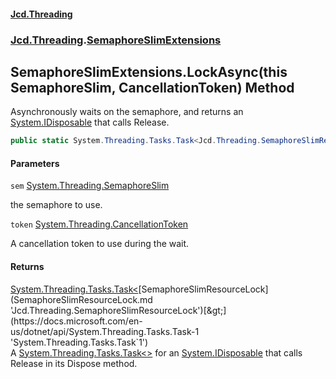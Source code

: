 #### [Jcd.Threading](index.md 'index')
### [Jcd.Threading](Jcd.Threading.md 'Jcd.Threading').[SemaphoreSlimExtensions](SemaphoreSlimExtensions.md 'Jcd.Threading.SemaphoreSlimExtensions')

## SemaphoreSlimExtensions.LockAsync(this SemaphoreSlim, CancellationToken) Method

Asynchronously waits on the semaphore, and returns an [System.IDisposable](https://docs.microsoft.com/en-us/dotnet/api/System.IDisposable 'System.IDisposable') that calls Release.

```csharp
public static System.Threading.Tasks.Task<Jcd.Threading.SemaphoreSlimResourceLock> LockAsync(this System.Threading.SemaphoreSlim sem, System.Threading.CancellationToken token);
```
#### Parameters

<a name='Jcd.Threading.SemaphoreSlimExtensions.LockAsync(thisSystem.Threading.SemaphoreSlim,System.Threading.CancellationToken).sem'></a>

`sem` [System.Threading.SemaphoreSlim](https://docs.microsoft.com/en-us/dotnet/api/System.Threading.SemaphoreSlim 'System.Threading.SemaphoreSlim')

the semaphore to use.

<a name='Jcd.Threading.SemaphoreSlimExtensions.LockAsync(thisSystem.Threading.SemaphoreSlim,System.Threading.CancellationToken).token'></a>

`token` [System.Threading.CancellationToken](https://docs.microsoft.com/en-us/dotnet/api/System.Threading.CancellationToken 'System.Threading.CancellationToken')

A cancellation token to use during the wait.

#### Returns
[System.Threading.Tasks.Task&lt;](https://docs.microsoft.com/en-us/dotnet/api/System.Threading.Tasks.Task-1 'System.Threading.Tasks.Task`1')[SemaphoreSlimResourceLock](SemaphoreSlimResourceLock.md 'Jcd.Threading.SemaphoreSlimResourceLock')[&gt;](https://docs.microsoft.com/en-us/dotnet/api/System.Threading.Tasks.Task-1 'System.Threading.Tasks.Task`1')  
A [System.Threading.Tasks.Task&lt;&gt;](https://docs.microsoft.com/en-us/dotnet/api/System.Threading.Tasks.Task-1 'System.Threading.Tasks.Task`1') for an [System.IDisposable](https://docs.microsoft.com/en-us/dotnet/api/System.IDisposable 'System.IDisposable') that calls Release in its Dispose method.